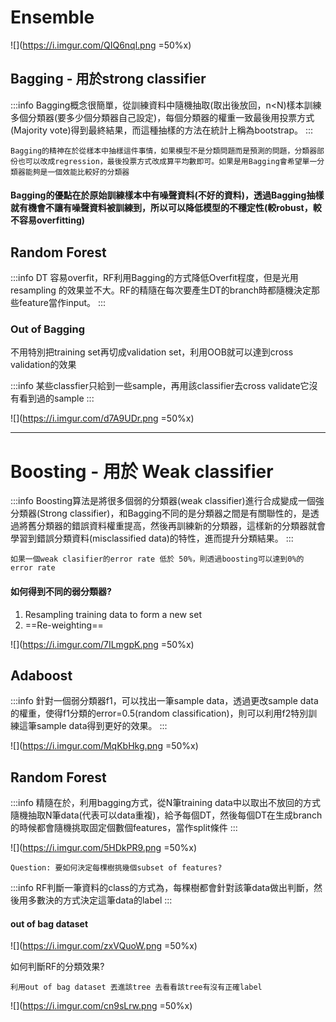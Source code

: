 # Ensemble 

![](https://i.imgur.com/QIQ6nql.png =50%x)

## Bagging - 用於strong classifier

:::info
Bagging概念很簡單，從訓練資料中隨機抽取(取出後放回，n<N)樣本訓練多個分類器(要多少個分類器自己設定)，每個分類器的權重一致最後用投票方式(Majority vote)得到最終結果，而這種抽樣的方法在統計上稱為bootstrap。
:::

    Bagging的精神在於從樣本中抽樣這件事情，如果模型不是分類問題而是預測的問題，分類器部份也可以改成regression，最後投票方式改成算平均數即可。如果是用Bagging會希望單一分類器能夠是一個效能比較好的分類器
    
#### Bagging的優點在於原始訓練樣本中有噪聲資料(不好的資料)，透過Bagging抽樣就有機會不讓有噪聲資料被訓練到，所以可以降低模型的不穩定性(較robust，較不容易overfitting)

## Random Forest

:::info
DT 容易overfit，RF利用Bagging的方式降低Overfit程度，但是光用resampling 的效果並不大。RF的精隨在每次要產生DT的branch時都隨機決定那些feature當作input。
:::

### Out of Bagging 

不用特別把training set再切成validation set，利用OOB就可以達到cross validation的效果

:::info
某些classfier只給到一些sample，再用該classifier去cross validate它沒有看到過的sample
:::

![](https://i.imgur.com/d7A9UDr.png =50%x)

---

# Boosting - 用於 Weak classifier

:::info
Boosting算法是將很多個弱的分類器(weak classifier)進行合成變成一個強分類器(Strong classifier)，和Bagging不同的是分類器之間是有關聯性的，是透過將舊分類器的錯誤資料權重提高，然後再訓練新的分類器，這樣新的分類器就會學習到錯誤分類資料(misclassified data)的特性，進而提升分類結果。
:::

    如果一個weak clasifier的error rate 低於 50%，則透過boosting可以達到0%的error rate

#### 如何得到不同的弱分類器?

1. Resampling training data to form a new set 
2. ==Re-weighting==

![](https://i.imgur.com/7ILmgpK.png =50%x)


## Adaboost 

:::info
針對一個弱分類器f1，可以找出一筆sample data，透過更改sample data的權重，使得f1分類的error=0.5(random classification)，則可以利用f2特別訓練這筆sample data得到更好的效果。
:::

![](https://i.imgur.com/MqKbHkg.png =50%x)


## Random Forest 

:::info
精隨在於，利用bagging方式，從N筆training data中以取出不放回的方式隨機抽取N筆data(代表可以data重複)，給予每個DT，然後每個DT在生成branch的時候都會隨機挑取固定個數個features，當作split條件
:::

![](https://i.imgur.com/5HDkPR9.png =50%x)

    Question: 要如何決定每棵樹挑幾個subset of features?

:::info
RF判斷一筆資料的class的方式為，每棵樹都會針對該筆data做出判斷，然後用多數決的方式決定這筆data的label
:::

#### out of bag dataset 
![](https://i.imgur.com/zxVQuoW.png =50%x)

如何判斷RF的分類效果?

    利用out of bag dataset 丟進該tree 去看看該tree有沒有正確label

![](https://i.imgur.com/cn9sLrw.png =50%x)


